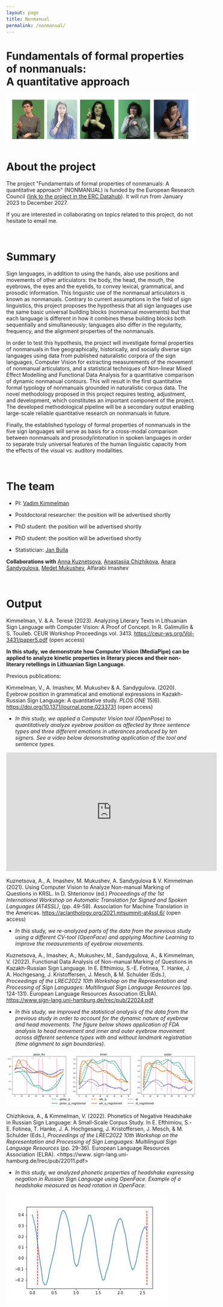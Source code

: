 ```yaml
---
layout: page
title: Nonmanual  
permalink: /nonmanual/
---
```

# **Fundamentals of formal properties of nonmanuals: <br> A quantitative approach**

![](/img/nonmanuals.png)
<br>

# About the project 

The project "Fundamentals of formal properties of nonmanuals: A quantitative approach" (NONMANUAL) is funded by the European Research Council ([link to the project in the ERC Datahub](https://erc.easme-web.eu/?p=101039378)). It will run from January 2023 to December 2027. 

If you are interested in collaborating on topics related to this project,  do not hesitate to email me.

<br>

# Summary 

Sign languages, in addition to using the hands, also use positions and movements of other articulators: the body, the head, the mouth, the eyebrows, the eyes and the eyelids, to convey lexical, grammatical, and prosodic information. This linguistic use of the nonmanual articulators is known as nonmanuals. Contrary to current assumptions in the field of sign linguistics, this project proposes the hypothesis that all sign languages use the same basic universal building blocks (nonmanual movements) but that each language is different in how it combines these building blocks both sequentially and simultaneously; languages also differ in the regularity, frequency, and the alignment properties of the nonmanuals. 

In order to test this hypothesis, the project will investigate formal properties of nonmanuals in five geographically, historically, and socially diverse sign languages using data from published naturalistic corpora of the sign languages, Computer Vision for extracting measurements of the movement of nonmanual articulators, and a statistical techniques of Non-linear Mixed Effect Modelling and Functional Data Analysis for a quantitative comparison of dynamic nonmanual contours. This will result in the first quantitative formal typology of nonmanuals grounded in naturalistic corpus data. The novel methodology proposed in this project requires testing, adjustment, and development, which constitutes an important component of the project. The developed methodological pipeline will be a secondary output enabling large-scale reliable quantitative research on nonmanuals in future. 

Finally, the established typology of formal properties of nonmanuals in the five sign languages will serve as basis for a cross-modal comparison between nonmanuals and prosody/intonation in spoken languages in order to separate truly universal features of the human linguistic capacity from the effects of the visual vs. auditory modalities.

<br>

# The team 

* PI: [Vadim Kimmelman](vadimkimmelman.com)

* Postdoctoral researcher: the position will be advertised shortly

* PhD student: the position will be advertised shortly

* PhD student: the position will be advertised shortly

* Statistician: [Jan Bulla](https://www.uib.no/personer/Jan.Bulla)

**Collaborations with** [Anna Kuznetsova](https://github.com/kuzanna2016), [Anastasiia Chizhikova](https://orcid.org/0000-0002-5091-7664), [Anara Sandygulova](https://research.nu.edu.kz/en/persons/anara-sandygulova), [Medet Mukushev](https://scholar.google.de/citations?user=HPTthwYAAAAJ&hl=en), Alfarabi Imashev

<br>

# Output

Kimmelman, V. & A. Teresė (2023). Analyzing Literary Texts in Lithuanian Sign Language with
Computer Vision: A Proof of Concept. In R. Galimullin & S. Touileb. CEUR Workshop Proceedings
vol. 3413. <https://ceur-ws.org/Vol-3431/paper5.pdf> (open access)

**In this study, we demonstrate how Computer Vision (MediaPipe) can be applied to analyze kinetic properties in literary pieces and their non-literary retellings in Lithuanian Sign Language.**


Previous publications: 

Kimmelman, V., A. Imashev, M. Mukushev & A. Sandygulova. (2020). Eyebrow position in grammatical and emotional expressions in Kazakh-Russian Sign Language: A quantitative study. *PLOS ONE* 15(6). <https://doi.org/10.1371/journal.pone.0233731> (open access) 
* *In this study, we applied a Computer Vision tool (OpenPose) to quantitatively analyze eyebrow position as affected by three sentence types and three different emotions in utterances produced by ten signers. See a video below demonstrating application of the tool and sentence types.*

<iframe width="560" height="315" src="https://www.youtube.com/embed/_avV5W8k7ZI" title="YouTube video player" frameborder="0" allow="accelerometer; autoplay; clipboard-write; encrypted-media; gyroscope; picture-in-picture" allowfullscreen></iframe>
<br>

Kuznetsova, A., A. Imashev, M. Mukushev, A. Sandygulova & V. Kimmelman (2021). Using Computer
Vision to Analyze Non-manual Marking of Questions in KRSL. In D. Shterionov (ed.) *Proceedings
of the 1st International Workshop on Automatic Translation for Signed and Spoken Languages
(AT4SSL)*, (pp. 49-59). Association for Machine Translation in the Americas. <https://aclanthology.org/2021.mtsummit-at4ssl.6/> (open access)
* *In this study, we re-analyzed parts of the data from the previous study using a different CV-tool (OpenFace) and applying Machine Learning to improve the measurements of eyebrow movements.*

Kuznetsova, A., Imashev, A., Mukushev, M., Sandygulova, A., & Kimmelman, V. (2022). Functional Data Analysis of Non-manual Marking of Questions in Kazakh-Russian Sign Language. In E. Efthimiou, S.-E. Fotinea, T. Hanke, J. A. Hochgesang, J. Kristoffersen, J. Mesch, & M. Schulder (Eds.), *Proceedings of the LREC2022 10th Workshop on the Representation and Processing of Sign Languages: Multilingual Sign Language Resources* (pp. 124-131). European Language Resources Association (ELRA). <https://www.sign-lang.uni-hamburg.de/lrec/pub/22024.pdf>
* *In this study, we improved the statistical analysis of the data from the previous study in order to account for the dynamic nature of eyebrow and head movements. The figure below shows application of FDA analysis to head movement and inner and outer eyebrow movement across different sentence types with and without landmark registration (time alignment to sign boundaries).*

![](/img/fda.png)


Chizhikova, A., & Kimmelman, V. (2022). Phonetics of Negative Headshake in Russian Sign Language: A Small-Scale Corpus Study. In E. Efthimiou, S.-E. Fotinea, T. Hanke, J. A. Hochgesang, J. Kristoffersen, J. Mesch, & M. Schulder (Eds.), *Proceedings of the LREC2022 10th Workshop on the Representation and Processing of Sign Languages: Multilingual Sign Language Resources* (pp. 29-36). European Language Resources Association (ELRA). <https://www. sign-lang.uni-hamburg.de/lrec/pub/22011.pdf>
* *In this study, we analyzed phonetic properties of headshake expressing negation in Russian Sign Language using OpenFace. Example of a headshake measured as head rotation in OpenFace:* 

![](/img/headshake1.png)



 
<br>

